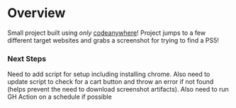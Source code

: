 # Overview
Small project built using _only_ [codeanywhere](https://codeanywhere.com)! Project jumps to a few different target websites and grabs a screenshot for trying to find a PS5!

### Next Steps
Need to add script for setup including installing chrome. Also need to update script to check for a cart button and throw an error if not found (helps prevent the need to download screenshot artifacts). Also need to run GH Action on a schedule if possible